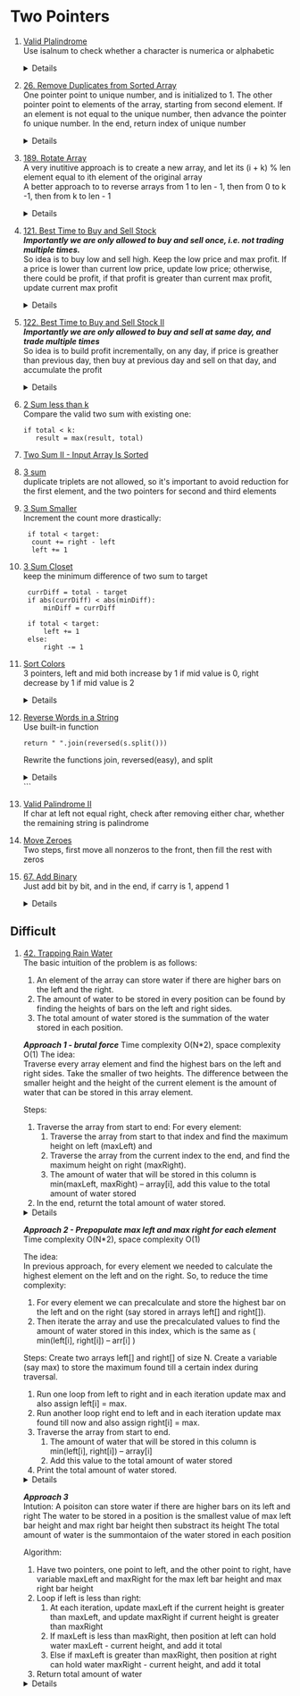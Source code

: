 # Two Pointers
1. [Valid Plalindrome](https://leetcode.com/problems/valid-palindrome)  
   Use isalnum to check whether a character is numerica or alphabetic  
   <details>

   ```python
    def isPalindrome(self, s: str) -> bool:
        left = 0
        right = len(s) - 1
        while left < right:
            while left < right and not s[left].isalnum():
                left += 1

            while left < right and not s[right].isalnum():
                right -= 1

            if s[left].upper() == s[right].upper():
                left += 1
                right -= 1
            else:
                return False

        return True
   ```
   </details>

1. [26. Remove Duplicates from Sorted Array](https://leetcode.com/problems/remove-duplicates-from-sorted-array/)  
   One pointer point to unique number, and is initialized to 1. The other pointer point to elements of the array, starting from second element. If an element is not equal to the unique number, then advance the pointer fo unique number. In the end, return index of unique number  
   <details>

   ```python
    def removeDuplicates(self, nums: List[int]) -> int:
        uniqueNumIdx = 1
        for i in range(1, len(nums)):
            if nums[i] != nums[i - 1]:
                nums[uniqueNumIdx] = nums[i]
                uniqueNumIdx += 1
        
        return uniqueNumIdx
   ```
   </details>

1. [189. Rotate Array](https://leetcode.com/problems/rotate-array)  
   A very inutitive approach is to create a new array, and let its (i + k) % len element equal to ith element of the original array  
   A better approach to to reverse arrays from 1 to len - 1, then from 0 to k -1, then from k to len - 1
   <details>

   ```python
    def rotate(self, nums, k):
        numsCount = len(nums)
        result = [0] * numsCount
        for i in range(numsCount):
            result[(i + k) % numsCount] = nums[i]

        for i in range(numsCount):
            nums[i]  = result[i]
   ```

   ```python
    def rotate(self, nums: List[int], k: int) -> None:
        def reverse(nums, start, end):
            left = start
            right = end
            while left < right:
                nums[left], nums[right] = nums[right], nums[left]
                left += 1
                right -= 1
        k %= len(nums)
        reverse(nums, 0, len(nums) - 1)
        reverse(nums, 0, k - 1)
        reverse(nums, k, len(nums) - 1)
   ```
   </details>
   
1. [121. Best Time to Buy and Sell Stock](https://leetcode.com/problems/best-time-to-buy-and-sell-stock)  
   ***Importantly we are only allowed to buy and sell once, i.e. not trading multiple times.***     
   So idea is to buy low and sell high. Keep the low price and max profit. If a price is lower than current low price, update low price; otherwise, there could be profit, if that profit    is greater than current max profit, update current max profit
   <details>

   ```python
        result = 0
        lowPrice = prices[0]
        for i in range(1, len(prices)):
            if prices[i] < lowPrice:
                lowPrice = prices[i]
            else:
                result = max(result, prices[i] - lowPrice)

        return result
   ```
   </details>
1. [122. Best Time to Buy and Sell Stock II](https://leetcode.com/problems/best-time-to-buy-and-sell-stock-i)  
   ***Importantly we are only allowed to buy and sell at same day, and trade multiple times***       
   So idea is to build profit incrementally, on any day, if price is greather than previous day, then buy at previous day and sell on that day, and accumulate the profit
   <details>

   ```python
    def maxProfit(self, prices: List[int]) -> int:
        result = 0
        for i in range(1, len(prices)):
            potentialProfit = prices[i] - prices[i - 1]
            if potentialProfit > 0:
                result += potentialProfit

        return result
   ```
   </details>
1. [2 Sum less than k](https://leetcode.com/problems/two-sum-less-than-k)  
   Compare the valid two sum with existing one:
   ```
   if total < k:
      result = max(result, total)
   ```
1. [Two Sum II - Input Array Is Sorted](https://leetcode.com/problems/two-sum-ii-input-array-is-sorted)  
1. [3 sum](https://leetcode.com/problems/3sum)  
   duplicate triplets are not allowed, so it's important to avoid reduction for the first element, and the two pointers for second and third elements
1. [3 Sum Smaller](https://leetcode.com/problems/3sum-smaller)  
   Increment the count more drastically:
   ```
    if total < target:
     count += right - left
     left += 1
   ```
1. [3 Sum Closet](https://leetcode.com/problems/3sum-closes)  
   keep the minimum difference of two sum to target
   ```
    currDiff = total - target
    if abs(currDiff) < abs(minDiff):
        minDiff = currDiff

    if total < target:
        left += 1
    else:
        right -= 1
   ```
1. [Sort Colors](https://leetcode.com/problems/sort-colors)  
   3 pointers, left and mid both increase by 1 if mid value is 0, right decrease by 1 if mid value is 2    
   <details>
      
      ```python
       def sortColors(self, nums: List[int]) -> None:
           red = 0
           white = 0
           blue = len(nums) - 1
           while white <= blue:
               if nums[white] == 0:
                   nums[red], nums[white] = nums[white], nums[red]
                   red += 1
                   white += 1
               elif nums[white] == 1:
                   white += 1
               else:
                   nums[white], nums[blue] = nums[blue], nums[white]
                   blue -= 1
      ```
   </details>

1. [Reverse Words in a String](https://leetcode.com/problems/reverse-words-in-a-string)  
   Use built-in function
   ```
   return " ".join(reversed(s.split()))
   ```
   Rewrite the functions join, reversed(easy), and split
   <details>

      ```python
          def join(self, words):
           result = ""
           for i, word in enumerate(words):
               result += (" " if i > 0 else "") + word
           return result
      
              
          def split(self, s):
              words = []
              currWord = ""
              for c in s:
                  if c != " ":
                      currWord += c
                  elif currWord:
                      words.append(currWord)
                      currWord = ""
              
              if currWord:
                  words.append(currWord)
      
              return words
      ```
   </details>
   ```
1. [Valid Palindrome II](https://leetcode.com/problems/valid-palindrome-ii)   
   If char at left not equal right, check after removing either char, whether the remaining string is palindrome
1. [Move Zeroes](https://leetcode.com/problems/move-zeroes)  
   Two steps, first move all nonzeros to the front, then fill the rest with zeros
1. [67. Add Binary](https://leetcode.com/problems/add-binary)    
   Just add bit by bit, and in the end, if carry is 1, append 1       
   <details>
      
      ```python
       def addBinary(self, a: str, b: str) -> str:
           carry = 0
           result = deque()
           i = len(a) - 1
           j = len(b) - 1
           while i >= 0 or j >= 0:
               digit1 = int(a[i]) if i >= 0 else 0
               digit2 = int(b[j]) if j >= 0 else 0
   
               currSum = digit1 + digit2 + carry
               
               result.appendleft(currSum % 2)
               carry = currSum // 2
   
               i -= 1
               j -= 1
   
           if carry == 1:
               result.appendleft(1)
   
           return "".join([str(i) for i in result])
      ```
   </details>
   
## Difficult
1. [42. Trapping Rain Water](https://leetcode.com/problems/trapping-rain-water)  
   The basic intuition of the problem is as follows:  
   1. An element of the array can store water if there are higher bars on the left and the right.   
   1. The amount of water to be stored in every position can be found by finding the heights of bars on the left and right sides.   
   1. The total amount of water stored is the summation of the water stored in each position.  
     
   ***Approach 1 - brutal force***
   Time complexity O(N*2), space complexity O(1)
   The idea:  
   Traverse every array element and find the highest bars on the left and right sides. Take the smaller of two heights. The difference between the smaller          height and the height of the current element is the amount of water that can be stored in this array element.  

   Steps:
   1. Traverse the array from start to end:
      For every element: 
      1. Traverse the array from start to that index and find the maximum height on left (maxLeft) and 
      1. Traverse the array from the current index to the end, and find the maximum height on right (maxRight).
      1. The amount of water that will be stored in this column is min(maxLeft, maxRight) – array[i], add this value to the total amount of water stored
   1. In the end, returnt the total amount of water stored.
   <details>
      
      ```python
       def trap(self, height: List[int]) -> int:
           result = 0
           for i in range(len(height)):
               maxLeft = height[i]
               maxRight = height[i]
               for j in range(0, i):
                   maxLeft = max(maxLeft, height[j])
               
               for j in range(i + 1, len(height)):
                   maxRight = max(maxRight, height[j])
               
               result += min(maxLeft, maxRight) - height[i]
           
           return result
      ```
   </details>  

   ***Approach 2 - Prepopulate max left and max right for each element***
   Time complexity O(N*2), space complexity O(1)  

   The idea:  
   In previous approach, for every element we needed to calculate the highest element on the left and on the right. So, to reduce the time complexity:
   1. For every element we can precalculate and store the highest bar on the left and on the right (say stored in arrays left[] and right[]). 
   1. Then iterate the array and use the precalculated values to find the amount of water stored in this index, which is the same as ( min(left[i], right[i]) – arr[i] )

   Steps:
   Create two arrays left[] and right[] of size N. Create a variable (say max) to store the maximum found till a certain index during traversal.

   1. Run one loop from left to right and in each iteration update max and also assign left[i] = max.  
   1. Run another loop right end to left and in each iteration update max found till now and also assign right[i] = max.  
   1. Traverse the array from start to end.  
      1. The amount of water that will be stored in this column is min(left[i], right[i]) – array[i]  
      1. Add this value to the total amount of water stored  
   1. Print the total amount of water stored.  
   <details>
      
      ```python
       def trap(self, height: List[int]) -> int:
           result = 0
           for i in range(len(height)):
               maxLeft = height[i]
               maxRight = height[i]
               for j in range(0, i):
                   maxLeft = max(maxLeft, height[j])
               
               for j in range(i + 1, len(height)):
                   maxRight = max(maxRight, height[j])
               
               result += min(maxLeft, maxRight) - height[i]
           
           return result
      ```
   </details>  
   
   ***Approach 3***  
   Intution:
   A poisiton can store water if there are higher bars on its left and right
   The water to be stored in a position is the smallest value of max left bar height and max right bar height then substract its height
   The total amount of water is the summontaion of the water stored in each position
   
   Algorithm:
   1. Have two pointers, one point to left, and the other point to right, have variable maxLeft and maxRight for the max left bar height and max right bar height  
   1. Loop if left is less than right:  
      1. At each iteration, update maxLeft if the current height is greater than maxLeft, and update maxRight if current height is greater than maxRight
      1. If maxLeft is less than maxRight, then position at left can hold water maxLeft - current height, and add it total
      1. Else if maxLeft is greater than maxRight, then position at right can hold water maxRight - current height, and add it total
   1. Return total amount of water
   
   <details>
      
      ```python
       def trap(self, height: List[int]) -> int:
           maxLeft = height[
           maxRight = 0
           left = 0
           right = len(height) - 1
           result = 0
           while left < right:
               maxLeft = max(maxLeft, height[left])
               maxRight = max(maxRight, height[right])
               if maxLeft < maxRight:
                   result += maxLeft - height[left]
                   left += 1
               else:
                   result += maxRight - height[right]
                   right -= 1
                   
           return result
      ```
   </details>
   
